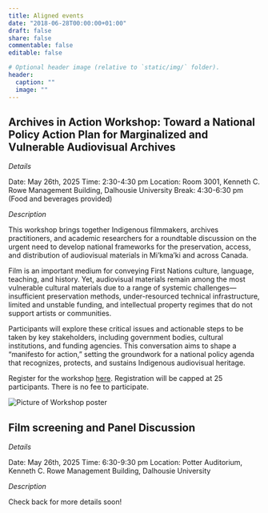```yaml
---
title: Aligned events
date: "2018-06-28T00:00:00+01:00"
draft: false
share: false
commentable: false
editable: false

# Optional header image (relative to `static/img/` folder).
header:
  caption: ""
  image: ""
---
```

## Archives in Action Workshop: Toward a National Policy Action Plan for Marginalized and Vulnerable Audiovisual Archives


*Details*

Date: May 26th, 2025
Time: 2:30-4:30 pm 
Location: Room 3001, Kenneth C. Rowe Management Building, Dalhousie University
Break: 4:30-6:30 pm (Food and beverages provided)  

*Description*

This workshop brings together Indigenous filmmakers, archives practitioners, and academic researchers for a roundtable discussion on the urgent need to develop national frameworks for the preservation, access, and distribution of audiovisual materials in Mi’kma’ki and across Canada.

Film is an important medium for conveying First Nations culture, language, teaching, and history. Yet, audiovisual materials remain among the most vulnerable cultural materials due to a range of systemic challenges—insufficient preservation methods, under-resourced technical infrastructure, limited and unstable funding, and intellectual property regimes that do not support artists or communities.

Participants will explore these critical issues and actionable steps to be taken by key stakeholders, including government bodies, cultural institutions, and funding agencies. This conversation aims to shape a “manifesto for action,” setting the groundwork for a national policy agenda that recognizes, protects, and sustains Indigenous audiovisual heritage.

Register for the workshop [here](https://forms.office.com/r/sApW3zipCf). Registration will be capped at 25 participants. There is no fee to participate. 

![Picture of Workshop poster](/workshop.png)

## Film screening and Panel Discussion

*Details*

Date: May 26th, 2025
Time: 6:30-9:30 pm 
Location: Potter Auditorium, Kenneth C. Rowe Management Building, Dalhousie University

*Description*

Check back for more details soon!

